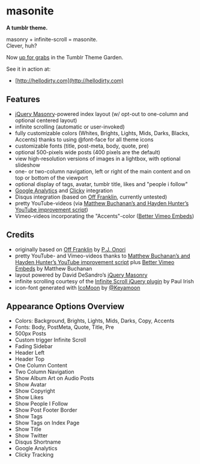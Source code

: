 masonite
========

**A tumblr theme.**

masonry + infinite-scroll = masonite.  
Clever, huh?

Now [up for grabs](http://www.tumblr.com/theme/34822) in the Tumblr Theme Garden.

See it in action at:
* [http://hellodirty.com](http://hellodirty.com)

Features
--------

*  [jQuery Masonry](http://masonry.desandro.com/)-powered index layout (w/ opt-out to one-column and optional centered layout)
*  infinite scrolling (automatic or user-invoked)
*  fully customizable colors (Whites, Brights, Lights, Mids, Darks, Blacks, Accents) thanks to using @font-face for all theme icons
*  customizable fonts (title, post-meta, body, quote, pre)
*  optional 500-pixels wide posts (400 pixels are the default)
*  view high-resolution versions of images in a lightbox, with optional slideshow
*  one- or two-column navigation, left or right of the main content and on top or bottom of the viewport
*  optional display of tags, avatar, tumblr title, likes and "people i follow"
*  [Google Analytics](http://www.google.com/analytics/) and [Clicky](http://getclicky.com/) integration
*  Disqus integration (based on [Off Franklin](http://somerandomdude.com/projects/off-franklin-tumblr-theme/), currently untested)
*  pretty YouTube-videos (via [Matthew Buchanan’s and Hayden Hunter’s YouTube improvement script](http://matthewbuchanan.name/post/451892574/widescreen-youtube-embeds))
*  Vimeo-videos incorporating the "Accents"-color ([Better Vimeo Embeds](http://mattbu.ch/tumblr/vimeo-embeds/))

Credits
-------

*  originally based on [Off Franklin](http://somerandomdude.com/projects/off-franklin-tumblr-theme/) by [P.J. Onori](http://somerandomdude.com/)
*  pretty YouTube- and Vimeo-videos thanks to [Matthew Buchanan’s and Hayden Hunter’s YouTube improvement script](http://matthewbuchanan.name/post/451892574/widescreen-youtube-embeds) plus [Better Vimeo Embeds](http://mattbu.ch/tumblr/vimeo-embeds/) by Matthew Buchanan
*  layout powered by David DeSandro’s [jQuery Masonry](http://masonry.desandro.com/)
*  infinite scrolling courtesy of the [Infinite Scroll jQuery plugin](http://www.infinite-scroll.com) by Paul Irish
*  icon-font generated with [IcoMoon](http://icomoon.io/) by [@Keyamoon](http://twitter.com/keyamoon/)

Appearance Options Overview
---------------------------

* Colors: Background, Brights, Lights, Mids, Darks, Copy, Accents
* Fonts: Body, PostMeta, Quote, Title, Pre
* 500px Posts
* Custom trigger Infinite Scroll
* Fading Sidebar
* Header Left
* Header Top
* One Column Content
* Two Column Navigation
* Show Album Art on Audio Posts
* Show Avatar
* Show Copyright
* Show Likes
* Show People I Follow
* Show Post Footer Border
* Show Tags
* Show Tags on Index Page
* Show Title
* Show Twitter
* Disqus Shortname
* Google Analytics
* Clicky Tracking